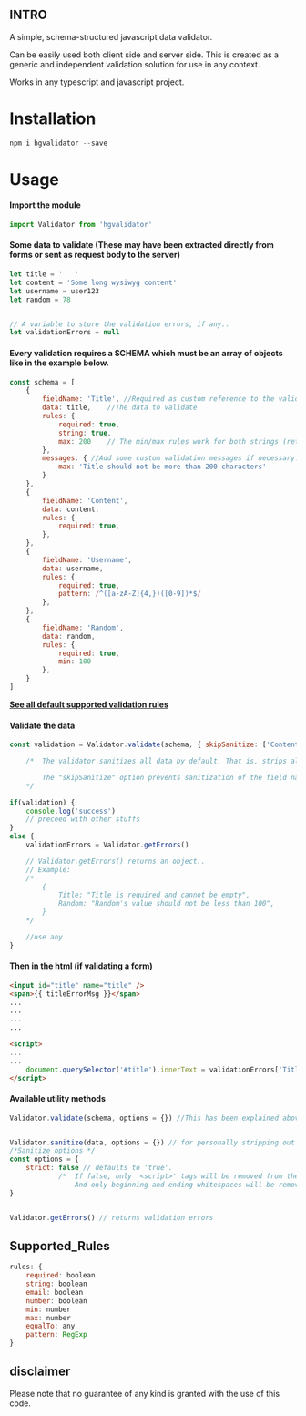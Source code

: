 ## INTRO
A simple, schema-structured javascript data validator.

Can be easily used both client side and server side.
This is created as a generic and independent validation solution for use in any context.

Works in any typescript and javascript project.

# **Installation**

```javascript
npm i hgvalidator --save
```

# **Usage**


#### **Import the module**

```javascript
import Validator from 'hgvalidator'
```

#### Some data to validate (These may have been extracted directly from forms or sent as request body to the server)

```javascript
let title = '   '
let content = 'Some long wysiwyg content'
let username = user123
let random = 78


// A variable to store the validation errors, if any..
let validationErrors = null
```

#### Every validation requires a SCHEMA which must be an array of objects like in the example below.

```javascript
const schema = [
	{
		fieldName: 'Title', //Required as custom reference to the validated field.
		data: title,	//The data to validate
		rules: {
			required: true,
			string: true,
			max: 200	// The min/max rules work for both strings (returns characters length), and numbers (returns digit size).
		},
		messages: { //Add some custom validation messages if necessary.
			max: 'Title should not be more than 200 characters'
		}
	},
	{
		fieldName: 'Content',
		data: content,
		rules: {
			required: true,
		},
	},
	{
		fieldName: 'Username',
		data: username,
		rules: {
			required: true,
			pattern: /^([a-zA-Z]{4,})([0-9])*$/
		},
	},
	{
		fieldName: 'Random',
		data: random,
		rules: {
			required: true,
			min: 100
		},
	}
]
```

**[See all default supported validation rules](#Supported_Rules)**

#### **Validate the data**

```javascript
const validation = Validator.validate(schema, { skipSanitize: ['Content'] })

	/*	The validator sanitizes all data by default. That is, strips all html tags and trims all extra spaces from the data before validation.

		The "skipSanitize" option prevents sanitization of the field names listed in the array. In this case, the post content field.
	*/

if(validation) {
	console.log('success')
	// preceed with other stuffs
}
else {
	validationErrors = Validator.getErrors()

	// Validator.getErrors() returns an object..
	// Example:
	/*
		{
			Title: "Title is required and cannot be empty",
			Random: "Random's value should not be less than 100",
		}
	*/

	//use any
}
```

#### **Then in the html (if validating a form)**
```html
<input id="title" name="title" />
<span>{{ titleErrorMsg }}</span>
...
...
...
...

<script>
...
...
	document.querySelector('#title').innerText = validationErrors['Title']
</script>
```

#### **Available utility methods**
```javascript
Validator.validate(schema, options = {}) //This has been explained above


Validator.sanitize(data, options = {}) // for personally stripping out all html tags and trimming empty spaces in data.
/*Sanitize options */
const options = {
	strict: false // defaults to 'true'.
			/* 	If false, only '<script>' tags will be removed from the data, other tags will be left.
				And only beginning and ending whitespaces will be removed. */
}


Validator.getErrors() // returns validation errors
```


## Supported_Rules

```javascript
rules: {
	required: boolean
	string: boolean
	email: boolean
	number: boolean
	min: number
	max: number
	equalTo: any
	pattern: RegExp
}
```






## **disclaimer**
Please note that no guarantee of any kind is granted with the use of this code.
